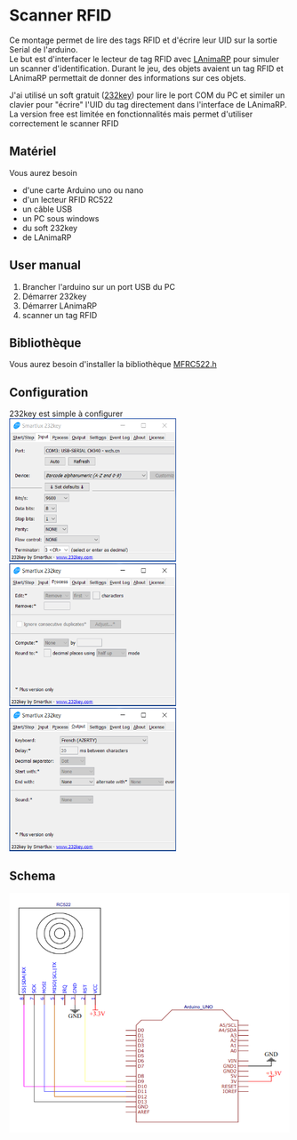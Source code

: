 # Scanner RFID
Ce montage permet de lire des tags RFID et d'écrire leur UID sur la sortie Serial de l'arduino.  
Le but est d'interfacer le lecteur de tag RFID avec [LAnimaRP](https://github.com/lvanhee/LAnimaRP) pour simuler un scanner d'identification. Durant le jeu, des objets avaient un tag RFID et LAnimaRP permettait de donner des informations sur ces objets.  

J'ai utilisé un soft gratuit ([232key](https://www.232key.com/versions/free.html)) pour lire le port COM du PC et similer un clavier pour "écrire" l'UID du tag directement dans l'interface de LAnimaRP.  
La version free est limitée en fonctionnalités mais permet d'utiliser correctement le scanner RFID



## Matériel
Vous aurez besoin
- d'une carte Arduino uno ou nano
- d'un lecteur RFID RC522
- un câble USB
- un PC sous windows
- du soft 232key
- de LAnimaRP

## User manual
1. Brancher l'arduino sur un port USB du PC
1. Démarrer 232key
1. Démarrer LAnimaRP
1. scanner un tag RFID

## Bibliothèque
Vous aurez besoin d'installer la bibliothèque [MFRC522.h](https://github.com/miguelbalboa/rfid)  

## Configuration
232key est simple à configurer
<img src="../images/scannerRFID_01.png" width="300">  
<img src="../images/scannerRFID_02.png" width="300">  
<img src="../images/scannerRFID_03.png" width="300">  

## Schema 
![](../images/scannerRFID_schema.png)

